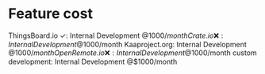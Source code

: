 # Feature cost

ThingsBoard.io ✓: Internal Development @$1000/month
Crate.io ❌: Internal Development @$1000/month
Kaaproject.org: Internal Development @$1000/month
OpenRemote.io ❌: Internal Development @$1000/month
custom development: Internal Development @$1000/month